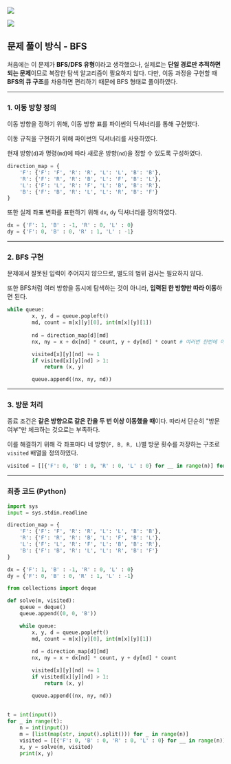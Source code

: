 
![](https://velog.velcdn.com/images/hariaus/post/723edabc-1602-4457-9e82-c12aecfc48f7/image.png)


![](https://velog.velcdn.com/images/hariaus/post/7b600e03-39b6-41a7-bfe4-b064c0a39e29/image.png)


## 문제 풀이 방식 - BFS


처음에는 이 문제가 **BFS/DFS 유형**이라고 생각했으나, 실제로는 **단일 경로만 추적하면 되는 문제**이므로 복잡한 탐색 알고리즘이 필요하지 않다. 다만, 이동 과정을 구현할 때 **BFS의 큐 구조**를 차용하면 편리하기 때문에 BFS 형태로 풀이하였다.

---

### 1. 이동 방향 정의

이동 방향을 정하기 위해, 이동 방향 표를 파이썬의 딕셔너리를 통해 구현했다.

이동 규칙을 구현하기 위해 파이썬의 딕셔너리를 사용하였다. 

현재 방향(`d`)과 명령(`md`)에 따라 새로운 방향(`nd`)을 정할 수 있도록 구성하였다.

```python
direction_map = {
    'F': {'F': 'F', 'R': 'R', 'L': 'L', 'B': 'B'},
    'R': {'F': 'R', 'R': 'B', 'L': 'F', 'B': 'L'},
    'L': {'F': 'L', 'R': 'F', 'L': 'B', 'B': 'R'},
    'B': {'F': 'B', 'R': 'L', 'L': 'R', 'B': 'F'}
}
```

또한 실제 좌표 변화를 표현하기 위해 `dx`, `dy` 딕셔너리를 정의하였다.

```python
dx = {'F': 1, 'B' : -1, 'R' : 0, 'L' : 0}
dy = {'F': 0, 'B' : 0, 'R' : 1, 'L' : -1}
```

---

### 2. BFS 구현

문제에서 잘못된 입력이 주어지지 않으므로, 별도의 범위 검사는 필요하지 않다.

또한 BFS처럼 여러 방향을 동시에 탐색하는 것이 아니라, **입력된 한 방향만 따라 이동**하면 된다.

```python
while queue:
        x, y, d = queue.popleft()
        md, count = m[x][y][0], int(m[x][y][1])
        
        nd = direction_map[d][md]
        nx, ny = x + dx[nd] * count, y + dy[nd] * count # 여러번 한번에 이동

        visited[x][y][nd] += 1
        if visited[x][y][nd] > 1:
            return (x, y)

        queue.append((nx, ny, nd))
```

---

### 3. 방문 처리

종료 조건은 **같은 방향으로 같은 칸을 두 번 이상 이동했을 때**이다. 따라서 단순히 "방문 여부"만 체크하는 것으로는 부족하다.

이를 해결하기 위해 각 좌표마다 네 방향(`F, B, R, L`)별 방문 횟수를 저장하는 구조로 `visited` 배열을 정의하였다.

```python
visited = [[{'F': 0, 'B' : 0, 'R' : 0, 'L' : 0} for __ in range(n)] for __ in range(n)]
```

---

### 최종 코드 (Python)

```python
import sys
input = sys.stdin.readline

direction_map = {
    'F': {'F': 'F', 'R': 'R', 'L': 'L', 'B': 'B'},
    'R': {'F': 'R', 'R': 'B', 'L': 'F', 'B': 'L'},
    'L': {'F': 'L', 'R': 'F', 'L': 'B', 'B': 'R'},
    'B': {'F': 'B', 'R': 'L', 'L': 'R', 'B': 'F'}
}

dx = {'F': 1, 'B' : -1, 'R' : 0, 'L' : 0}
dy = {'F': 0, 'B' : 0, 'R' : 1, 'L' : -1}

from collections import deque

def solve(m, visited):
    queue = deque()
    queue.append((0, 0, 'B'))

    while queue:
        x, y, d = queue.popleft()
        md, count = m[x][y][0], int(m[x][y][1])
        
        nd = direction_map[d][md]
        nx, ny = x + dx[nd] * count, y + dy[nd] * count

        visited[x][y][nd] += 1
        if visited[x][y][nd] > 1:
            return (x, y)

        queue.append((nx, ny, nd))
        
            
t = int(input())
for _ in range(t):
    n = int(input())
    m = [list(map(str, input().split())) for _ in range(n)]
    visited = [[{'F': 0, 'B' : 0, 'R' : 0, 'L' : 0} for __ in range(n)] for __ in range(n)]
    x, y = solve(m, visited)
    print(x, y)

    
```